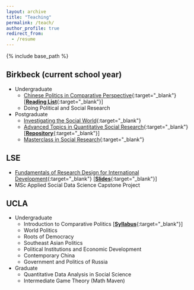 ```yaml
---
layout: archive
title: "Teaching"
permalink: /teach/
author_profile: true
redirect_from:
  - /resume
---
```


{% include base_path %}

## Birkbeck (current school year)

  - Undergraduate
    - [Chinese Politics in Comparative Perspective](https://www.bbk.ac.uk/courses/modules/sspo/SSPO273S6){:target="_blank"} [[**Reading List**](https://github.com/ccheng11/BBK/blob/main/CPCP/Reading.md){:target="_blank"}]
    - Doing Political and Social Research
  - Postgraduate
    - [Investigating the Social World](https://www.bbk.ac.uk/courses/modules/sspo/SSPO263S7){:target="_blank"}
    - [Advanced Topics in Quantitative Social Research](https://www.bbk.ac.uk/courses/modules/sspo/SSPO241H7){:target="_blank"} [[**Repository**](https://github.com/ccheng11/BBK_AdvQ){:target="_blank"}]
    - [Masterclass in Social Research](https://www.bbk.ac.uk/courses/modules/sspo/SSPO019S7){:target="_blank"}

## LSE

  - [Fundamentals of Research Design for International Development](https://www.lse.ac.uk/resources/calendar2021-2022/courseGuides/MY/2021_MY410.htm){:target="_blank"} [[**Slides**](https://github.com/ccheng11/MY410){:target="_blank"}]
  - MSc Applied Social Data Science Capstone Project

## UCLA

  - Undergraduate
    - Introduction to Comparative Politics [[**Syllabus**](https://ccheng11.github.io/files/ucla_ps50.pdf){:target="_blank"}]
    - World Politics
    - Roots of Democracy
    - Southeast Asian Politics
    - Political Institutions and Economic Development
    - Contemporary China
    - Government and Politics of Russia
  - Graduate
    - Quantitative Data Analysis in Social Science
    - Intermediate Game Theory (Math Maven)
